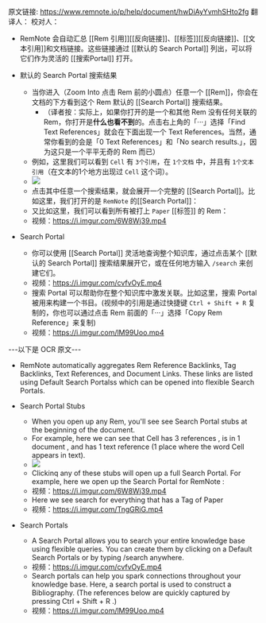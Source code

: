 原文链接: https://www.remnote.io/p/help/document/hwDiAyYvmhSHto2fg
翻译人：
校对人：

- RemNote 会自动汇总 [[Rem 引用]][[反向链接]]、[[标签]][[反向链接]]、[[文本引用]]和文档链接。这些链接通过 [[默认的 Search Portal]] 列出，可以将它们作为灵活的 [[搜索Portal]] 打开。

- 默认的 Search Portal 搜索结果
	- 当你进入（Zoom Into 点击 Rem 前的小圆点）任意一个 [[Rem]]，你会在文档的下方看到这个 Rem 默认的 [[Search Portal]] 搜索结果。
		- （译者按：实际上，如果你打开的是一个和其他 Rem 没有任何关联的 Rem，你打开是**什么也看不到**的。点击右上角的「···」选择「Find Text References」就会在下面出现一个 Text References。当然，通常你看到的会是「0 Text References」和「No search results.」，因为这只是一个平平无奇的 Rem 而已）
	- 例如，这里我们可以看到 `Cell` 有 `3个引用`，在 `1个文档` 中，并且有 `1个文本引用`（在文本的1个地方出现过 `Cell` 这个词）。
	- ![](https://remnote-user-data.s3.amazonaws.com/T4ypS4Fxe7AWYJahMByy09a6dU2MqMcGLpZSt37NRtWXwwUbmQaJV1LPgP2HRpe3LMGVFHD2Flp_AP0l9zR4OBnwMt5PYn0RGfE8QqvYCrNRftwFkMX4xtIhbEk6kWz3)
	- 点击其中任意一个搜索结果，就会展开一个完整的 [[Search Portal]]。比如这里，我们打开的是 `RemNote` 的[[Search Portal]]：
	- 又比如这里，我们可以看到所有被打上 `Paper` [[标签]] 的 Rem：
	- 视频：https://i.imgur.com/6W8Wj39.mp4

- Search Portal
	- 你可以使用 [[Search Portal]] 灵活地查询整个知识库，通过点击某个 [[默认的 Search Portal]] 搜索结果展开它，或在任何地方输入 `/search` 来创建它们。
	- 视频：https://i.imgur.com/cvfvOyE.mp4
	- 搜索 Portal 可以帮助你在整个知识库中激发关联。比如这里，搜索 Portal 被用来构建一个书目。(视频中的引用是通过快捷键 `Ctrl + Shift + R` 复制的，你也可以通过点击 Rem 前面的「···」选择「Copy Rem Reference」来复制)
	- 视频：https://i.imgur.com/lM99Uoo.mp4

---以下是 OCR 原文---
- RemNote automatically aggregates Rem Reference Backlinks, Tag Backlinks, Text References, and Document Links. These links are listed using Default Search Portalss which can be opened into flexible Search Portals.
- Search Portal Stubs
	- When you open up any Rem, you'll see see Search Portal stubs at the beginning of the document.
	- For example, here we can see that Cell has 3 references , is in 1 document , and has 1 text reference (1 place where the word Cell appears in text).
	- ![](https://remnote-user-data.s3.amazonaws.com/T4ypS4Fxe7AWYJahMByy09a6dU2MqMcGLpZSt37NRtWXwwUbmQaJV1LPgP2HRpe3LMGVFHD2Flp_AP0l9zR4OBnwMt5PYn0RGfE8QqvYCrNRftwFkMX4xtIhbEk6kWz3)
	- Clickinq any of these stubs will open up a full Search Portal. For example, here we open up the Search Portal for RemNote :
	- 视频：https://i.imgur.com/6W8Wj39.mp4
	- Here we see search for everything that has a Tag of Paper
	- 视频：https://i.imgur.com/TngGRiG.mp4

- Search Portals
	- A Search Portal allows you to search your entire knowledge base using flexible queries. You can create them by clicking on a Default Search Portals or by typing /search anywhere.
	- 视频：https://i.imgur.com/cvfvOyE.mp4
	- Search portals can help you spark connections throughout your knowledge base. Here, a search portal is used to construct a Bibliography. (The references below are quickly captured by pressing Ctrl + Shift + R .)
	- 视频：https://i.imgur.com/lM99Uoo.mp4

